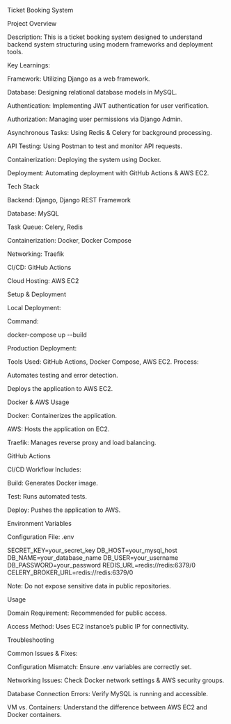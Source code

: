 Ticket Booking System

Project Overview

Description: This is a ticket booking system designed to understand backend system structuring using modern frameworks and deployment tools.

Key Learnings:

Framework: Utilizing Django as a web framework.

Database: Designing relational database models in MySQL.

Authentication: Implementing JWT authentication for user verification.

Authorization: Managing user permissions via Django Admin.

Asynchronous Tasks: Using Redis & Celery for background processing.

API Testing: Using Postman to test and monitor API requests.

Containerization: Deploying the system using Docker.

Deployment: Automating deployment with GitHub Actions & AWS EC2.

Tech Stack

Backend: Django, Django REST Framework

Database: MySQL

Task Queue: Celery, Redis

Containerization: Docker, Docker Compose

Networking: Traefik

CI/CD: GitHub Actions

Cloud Hosting: AWS EC2

Setup & Deployment

Local Deployment:

Command:

docker-compose up --build

Production Deployment:

Tools Used: GitHub Actions, Docker Compose, AWS EC2.
Process:

Automates testing and error detection.

Deploys the application to AWS EC2.

Docker & AWS Usage

Docker: Containerizes the application.

AWS: Hosts the application on EC2.

Traefik: Manages reverse proxy and load balancing.

GitHub Actions

CI/CD Workflow Includes:

Build: Generates Docker image.

Test: Runs automated tests.

Deploy: Pushes the application to AWS.

Environment Variables

Configuration File: .env

SECRET_KEY=your_secret_key
DB_HOST=your_mysql_host
DB_NAME=your_database_name
DB_USER=your_username
DB_PASSWORD=your_password
REDIS_URL=redis://redis:6379/0
CELERY_BROKER_URL=redis://redis:6379/0

Note: Do not expose sensitive data in public repositories.

Usage

Domain Requirement: Recommended for public access.

Access Method: Uses EC2 instance’s public IP for connectivity.

Troubleshooting

Common Issues & Fixes:

Configuration Mismatch: Ensure .env variables are correctly set.

Networking Issues: Check Docker network settings & AWS security groups.

Database Connection Errors: Verify MySQL is running and accessible.

VM vs. Containers: Understand the difference between AWS EC2 and Docker containers.

